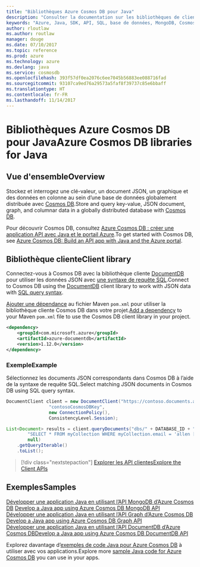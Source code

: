 ```yaml
---
title: "Bibliothèques Azure Cosmos DB pour Java"
description: "Consulter la documentation sur les bibliothèques de client Java pour Azure Cosmos DB"
keywords: "Azure, Java, SDK, API, SQL, base de données, MongoDB, Cosmos DB, NoSQL, DocumentDB"
author: rloutlaw
ms.author: routlaw
manager: douge
ms.date: 07/10/2017
ms.topic: reference
ms.prod: azure
ms.technology: azure
ms.devlang: java
ms.service: cosmosdb
ms.openlocfilehash: 393f57df0ea2076c6ee7045b56883ee088716fad
ms.sourcegitcommit: 93107ca9ed76a29573a5faf8f39737c85e6bbaff
ms.translationtype: HT
ms.contentlocale: fr-FR
ms.lasthandoff: 11/14/2017
---
```

# <a name="azure-cosmos-db-libraries-for-java"></a><span data-ttu-id="72e6c-104">Bibliothèques Azure Cosmos DB pour Java</span><span class="sxs-lookup"><span data-stu-id="72e6c-104">Azure Cosmos DB libraries for Java</span></span>

## <a name="overview"></a><span data-ttu-id="72e6c-105">Vue d'ensemble</span><span class="sxs-lookup"><span data-stu-id="72e6c-105">Overview</span></span>

<span data-ttu-id="72e6c-106">Stockez et interrogez une clé-valeur, un document JSON, un graphique et des données en colonne au sein d’une base de données globalement distribuée avec [Cosmos DB](/azure/cosmos-db/introduction).</span><span class="sxs-lookup"><span data-stu-id="72e6c-106">Store and query key-value, JSON document, graph, and columnar data in a globally distributed database with [Cosmos DB](/azure/cosmos-db/introduction).</span></span>

<span data-ttu-id="72e6c-107">Pour découvrir Cosmos DB, consultez [Azure Cosmos DB : créer une application API avec Java et le portail Azure](/azure/cosmos-db/create-documentdb-java).</span><span class="sxs-lookup"><span data-stu-id="72e6c-107">To get started with Cosmos DB, see [Azure Cosmos DB: Build an API app with Java and the Azure portal](/azure/cosmos-db/create-documentdb-java).</span></span>

## <a name="client-library"></a><span data-ttu-id="72e6c-108">Bibliothèque cliente</span><span class="sxs-lookup"><span data-stu-id="72e6c-108">Client library</span></span>

<span data-ttu-id="72e6c-109">Connectez-vous à Cosmos DB avec la bibliothèque cliente [DocumentDB](/azure/cosmos-db/documentdb-introduction) pour utiliser les données JSON avec [une syntaxe de requête SQL](/azure/cosmos-db/documentdb-sql-query).</span><span class="sxs-lookup"><span data-stu-id="72e6c-109">Connect to Cosmos DB using the [DocumentDB](/azure/cosmos-db/documentdb-introduction) client library to work with JSON data with [SQL query syntax](/azure/cosmos-db/documentdb-sql-query).</span></span>

<span data-ttu-id="72e6c-110">[Ajouter une dépendance](https://maven.apache.org/guides/getting-started/index.html#How_do_I_use_external_dependencies) au fichier Maven `pom.xml` pour utiliser la bibliothèque cliente Cosmos DB dans votre projet.</span><span class="sxs-lookup"><span data-stu-id="72e6c-110">[Add a dependency](https://maven.apache.org/guides/getting-started/index.html#How_do_I_use_external_dependencies) to your Maven `pom.xml` file to use the Cosmos DB client library in your project.</span></span>

```XML
<dependency>
    <groupId>com.microsoft.azure</groupId>
    <artifactId>azure-documentdb</artifactId>
    <version>1.12.0</version>
</dependency>
```

### <a name="example"></a><span data-ttu-id="72e6c-111">Exemple</span><span class="sxs-lookup"><span data-stu-id="72e6c-111">Example</span></span>

<span data-ttu-id="72e6c-112">Sélectionnez les documents JSON correspondants dans Cosmos DB à l’aide de la syntaxe de requête SQL.</span><span class="sxs-lookup"><span data-stu-id="72e6c-112">Select matching JSON documents in Cosmos DB using SQL query syntax.</span></span>

```java
DocumentClient client = new DocumentClient("https://contoso.documents.azure.com:443",
                "contosoCosmosDBKey", 
                new ConnectionPolicy(),
                ConsistencyLevel.Session);

List<Document> results = client.queryDocuments("dbs/" + DATABASE_ID + "/colls/" + COLLECTION_ID,
        "SELECT * FROM myCollection WHERE myCollection.email = 'allen [at] contoso.com'",
        null)
    .getQueryIterable()
    .toList();

```

> [!div class="nextstepaction"]
> [<span data-ttu-id="72e6c-113">Explorer les API clientes</span><span class="sxs-lookup"><span data-stu-id="72e6c-113">Explore the Client APIs</span></span>](/java/api/overview/azure/cosmosdb/clientlibrary)


## <a name="samples"></a><span data-ttu-id="72e6c-114">Exemples</span><span class="sxs-lookup"><span data-stu-id="72e6c-114">Samples</span></span>

<span data-ttu-id="72e6c-115">[Développer une application Java en utilisant l’API MongoDB d’Azure Cosmos DB][2] </span><span class="sxs-lookup"><span data-stu-id="72e6c-115">[Develop a Java app using Azure Cosmos DB MongoDB API][2] </span></span>  
<span data-ttu-id="72e6c-116">[Développer une application Java en utilisant l’API Graph d’Azure Cosmos DB][3] </span><span class="sxs-lookup"><span data-stu-id="72e6c-116">[Develop a Java app using Azure Cosmos DB Graph API][3] </span></span>  
<span data-ttu-id="72e6c-117">[Développer une application Java en utilisant l’API DocumentDB d’Azure Cosmos DB][4]</span><span class="sxs-lookup"><span data-stu-id="72e6c-117">[Develop a Java app using Azure Cosmos DB DocumentDB API][4]</span></span>        

<span data-ttu-id="72e6c-118">Explorez davantage d’[exemples de code Java pour Azure Cosmos DB](https://azure.microsoft.com/resources/samples/?platform=java&term=cosmos) à utiliser avec vos applications.</span><span class="sxs-lookup"><span data-stu-id="72e6c-118">Explore more [sample Java code for Azure Cosmos DB](https://azure.microsoft.com/resources/samples/?platform=java&term=cosmos) you can use in your apps.</span></span>

[2]: https://github.com/Azure-Samples/azure-cosmos-db-mongodb-java-getting-started
[3]: https://github.com/Azure-Samples/azure-cosmos-db-graph-java-getting-started
[4]: https://github.com/Azure-Samples/azure-cosmos-db-documentdb-java-getting-started